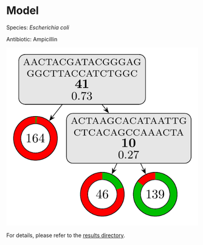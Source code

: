 
# Model

Species: *Escherichia coli*

Antibiotic: Ampicillin

<a href="./model.pdf"><img src="./model.png" /></a>

For details, please refer to the [results directory](../../../../../results/cart_b/escherichia%20coli/ampicillin/repeat_9/).

